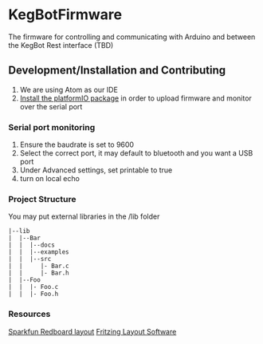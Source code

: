 # KegBotFirmware
The firmware for controlling and communicating with Arduino and between the KegBot Rest interface (TBD)

## Development/Installation and Contributing
1. We are using Atom as our IDE
2. [Install the platformIO package](http://platformio.org/get-started) in order to upload firmware and monitor over the serial port

### Serial port monitoring
1. Ensure the baudrate is set to 9600
2. Select the correct port, it may default to bluetooth and you want a USB port
3. Under Advanced settings, set printable to true
4. turn on local echo

### Project Structure

You may put external libraries in the /lib folder

```
|--lib
|  |--Bar
|  |  |--docs
|  |  |--examples
|  |  |--src
|  |     |- Bar.c
|  |     |- Bar.h
|  |--Foo
|  |  |- Foo.c
|  |  |- Foo.h
```

### Resources
[Sparkfun Redboard layout](https://cdn.sparkfun.com/datasheets/Dev/Arduino/Boards/Redboardv1.pdf)
[Fritzing Layout Software](http://fritzing.org/home/)
